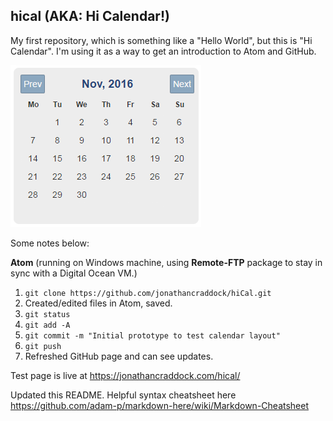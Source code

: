 ## hical (AKA: Hi Calendar!)

My first repository, which is something like a "Hello World", but this is "Hi Calendar". I'm using it as a way to get an introduction to Atom and GitHub. 

![Example screenshot of calendar](calendar1.png)

Some notes below:

**Atom** (running on Windows machine, using **Remote-FTP** package to stay in sync with a Digital Ocean VM.)

1. `git clone https://github.com/jonathancraddock/hiCal.git`
2. Created/edited files in Atom, saved.
3. `git status`
4. `git add -A`
5. `git commit -m "Initial prototype to test calendar layout"`
6. `git push`
7. Refreshed GitHub page and can see updates.

Test page is live at https://jonathancraddock.com/hical/

Updated this README. Helpful syntax cheatsheet here https://github.com/adam-p/markdown-here/wiki/Markdown-Cheatsheet
